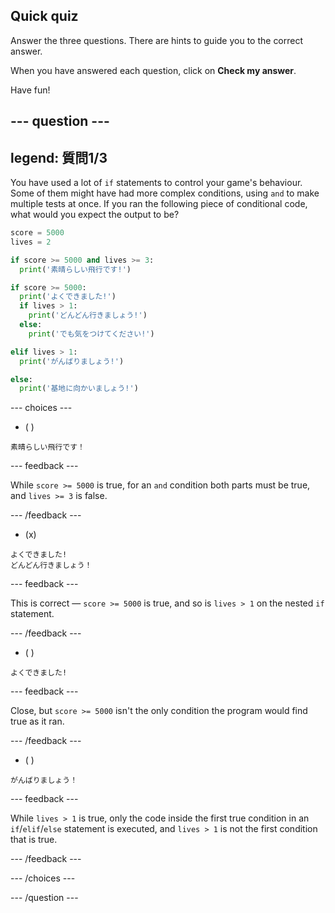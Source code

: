 ## Quick quiz

Answer the three questions. There are hints to guide you to the correct answer.

When you have answered each question, click on **Check my answer**.

Have fun!

--- question ---
---
legend: 質問1/3
---

You have used a lot of `if` statements to control your game's behaviour. Some of them might have had more complex conditions, using `and` to make multiple tests at once. If you ran the following piece of conditional code, what would you expect the output to be?

```python
score = 5000
lives = 2

if score >= 5000 and lives >= 3:
  print('素晴らしい飛行です!')

if score >= 5000: 
  print('よくできました!')
  if lives > 1:
    print('どんどん行きましょう!')
  else:
    print('でも気をつけてください!')

elif lives > 1:
  print('がんばりましょう!')

else:
  print('基地に向かいましょう!')
```

--- choices ---

- ( )
```
素晴らしい飛行です！
```
  --- feedback ---

While `score >= 5000` is true, for an `and` condition both parts must be true, and `lives >= 3` is false.

  --- /feedback ---

- (x)
```
よくできました!
どんどん行きましょう！
```
  --- feedback ---

This is correct — `score >= 5000` is true, and so is `lives > 1` on the nested `if` statement.

  --- /feedback ---

- ( )
```
よくできました!
```
  --- feedback ---

Close, but `score >= 5000` isn't the only condition the program would find true as it ran.

  --- /feedback ---

- ( )
```
がんばりましょう！
```
  --- feedback ---

While `lives > 1` is true, only the code inside the first true condition in an `if`/`elif`/`else` statement is executed, and `lives > 1` is not the first condition that is true.

  --- /feedback ---

--- /choices ---

--- /question ---
